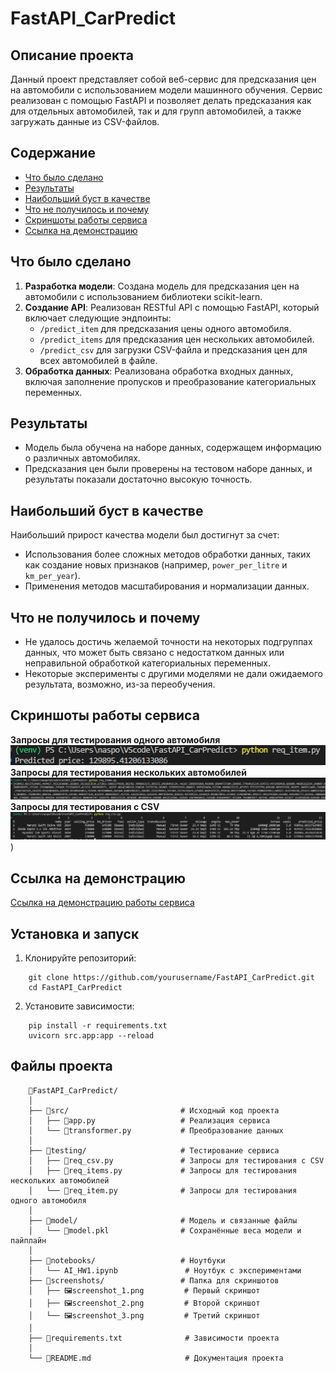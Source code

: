 # FastAPI_CarPredict

## Описание проекта
Данный проект представляет собой веб-сервис для предсказания цен на автомобили с использованием модели машинного обучения. Сервис реализован с помощью FastAPI и позволяет делать предсказания как для отдельных автомобилей, так и для групп автомобилей, а также загружать данные из CSV-файлов.

## Содержание
- [Что было сделано](#что-было-сделано)
- [Результаты](#результаты)
- [Наибольший буст в качестве](#наибольший-буст-в-качестве)
- [Что не получилось и почему](#что-не-получилось-и-почему)
- [Скриншоты работы сервиса](#скриншоты-работы-сервиса)
- [Ссылка на демонстрацию](#ссылка-на-демонстрацию)

## Что было сделано
1. **Разработка модели**: Создана модель для предсказания цен на автомобили с использованием библиотеки scikit-learn.
2. **Создание API**: Реализован RESTful API с помощью FastAPI, который включает следующие эндпоинты:
   - `/predict_item` для предсказания цены одного автомобиля.
   - `/predict_items` для предсказания цен нескольких автомобилей.
   - `/predict_csv` для загрузки CSV-файла и предсказания цен для всех автомобилей в файле.
3. **Обработка данных**: Реализована обработка входных данных, включая заполнение пропусков и преобразование категориальных переменных.

## Результаты
- Модель была обучена на наборе данных, содержащем информацию о различных автомобилях.
- Предсказания цен были проверены на тестовом наборе данных, и результаты показали достаточно высокую точность.

## Наибольший буст в качестве
Наибольший прирост качества модели был достигнут за счет:
- Использования более сложных методов обработки данных, таких как создание новых признаков (например, `power_per_litre` и `km_per_year`).
- Применения методов масштабирования и нормализации данных.

## Что не получилось и почему
- Не удалось достичь желаемой точности на некоторых подгруппах данных, что может быть связано с недостатком данных или неправильной обработкой категориальных переменных.
- Некоторые эксперименты с другими моделями не дали ожидаемого результата, возможно, из-за переобучения.

## Скриншоты работы сервиса
**Запросы для тестирования одного автомобиля**
![Скриншот 1](https://raw.githubusercontent.com/NasPozd/FastAPI_CarPredict/refs/heads/main/screenshots/screenshots_1.png)
**Запросы для тестирования нескольких автомобилей**
![Скриншот 2](https://raw.githubusercontent.com/NasPozd/FastAPI_CarPredict/refs/heads/main/screenshots/screenshots_2.png)
**Запросы для тестирования с CSV**
![Скриншот 3](https://raw.githubusercontent.com/NasPozd/FastAPI_CarPredict/refs/heads/main/screenshots/screenshots_3.png)
)

## Ссылка на демонстрацию
[Ссылка на демонстрацию работы сервиса](https://drive.google.com/drive/folders/17ioTI6RW1kuK-t32YTfIlhxG8Q9OR7_F?usp=sharing)

## Установка и запуск
1. Клонируйте репозиторий:
```
    git clone https://github.com/yourusername/FastAPI_CarPredict.git
    cd FastAPI_CarPredict
```

2. Установите зависимости:
```
    pip install -r requirements.txt
    uvicorn src.app:app --reload
```

## Файлы проекта
```
    📁FastAPI_CarPredict/
    │
    ├── 📁src/                         # Исходный код проекта
    │   ├── 📄app.py                   # Реализация сервиса
    │   └── 📄transformer.py           # Преобразование данных
    │
    ├── 📁testing/                     # Тестирование сервиса
    │   ├── 📄req_csv.py               # Запросы для тестирования с CSV
    │   ├── 📄req_items.py             # Запросы для тестирования нескольких автомобилей
    │   └── 📄req_item.py              # Запросы для тестирования одного автомобиля
    │
    ├── 📁model/                       # Модель и связанные файлы
    │   └── 📄model.pkl                # Сохранённые веса модели и пайплайн
    │
    ├── 📁notebooks/                   # Ноутбуки
    │   └── AI_HW1.ipynb               # Ноутбук с экспериментами
    ├── 📁screenshots/                 # Папка для скриншотов
    │   ├── 🖼️screenshot_1.png         # Первый скриншот
    │   ├── 🖼️screenshot_2.png         # Второй скриншот
    │   └── 🖼️screenshot_3.png         # Третий скриншот
    │
    ├── 📄requirements.txt              # Зависимости проекта
    │
    └── 📄README.md                     # Документация проекта
```
